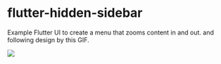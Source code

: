 # flutter-hidden-sidebar
Example Flutter UI to create a menu that zooms content in and out. and following design by this GIF.

<pre>
<img src="assets/menu-opt.gif"></img>
</pre>

